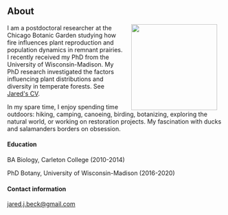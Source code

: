 ## About

<img style="padding: 0 15px; float: right;" src="https://jaredjbeck.github.io/images/IMG_1145.png"  align="right" width="200">

I am a postdoctoral researcher at the Chicago Botanic Garden studying how fire influences plant reproduction and population dynamics in remnant prairies. I recently received my PhD from the University of Wisconsin-Madison. My PhD research investigated the factors influencing plant distributions and diversity in temperate forests. See [Jared's CV](/content/BECK_CV_1April2021.pdf).

In my spare time, I enjoy spending time outdoors: hiking, camping, canoeing, birding, botanizing, exploring the natural world, or working on restoration projects. My fascination with ducks and salamanders borders on obsession.

#### Education
BA Biology, Carleton College (2010-2014)

PhD Botany, University of Wisconsin-Madison (2016-2020)

#### Contact information
jared.j.beck@gmail.com

